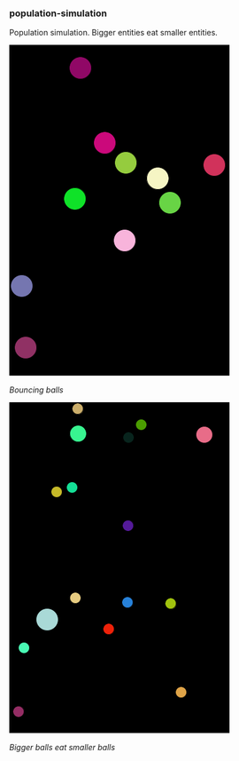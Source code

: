 ### population-simulation

Population simulation. Bigger entities eat smaller entities.

![bouncing](bouncing.gif)

*Bouncing balls*

![eating](eating.gif)

*Bigger balls eat smaller balls*
